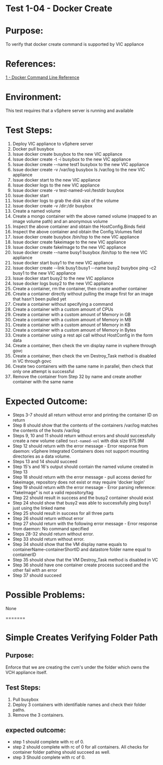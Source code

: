 Test 1-04 - Docker Create
=======

# Purpose:
To verify that docker create command is supported by VIC appliance

# References:
[1 - Docker Command Line Reference](https://docs.docker.com/engine/reference/commandline/create/)

# Environment:
This test requires that a vSphere server is running and available

# Test Steps:
1. Deploy VIC appliance to vSphere server
2. Docker pull busybox
3. Issue docker create busybox to the new VIC appliance
4. Issue docker create -t -i busybox to the new VIC appliance
5. Issue docker create --name test1 busybox to the new VIC appliance
6. Issue docker create -v /var/log busybox ls /var/log to the new VIC appliance
7. Issue docker start <containerID> to the new VIC appliance
8. Issue docker logs <containerID> to the new VIC appliance
9. Issue docker create -v test-named-vol:/testdir busybox
10. Issue docker start <containerID>
11. Issue docker logs <containerID> to grab the disk size of the volume
12. Issue docker create -v /dir:/dir busybox
13. Create a named volume
14. Create a mongo container with the above named volume (mapped to an image volume path) and an anonymous volume
15. Inspect the above container and obtain the HostConfig.Binds field
16. Inspect the above container and obtain the Config.Volumes field
17. Issue docker create busybox /bin/top to the new VIC appliance
18. Issue docker create fakeimage to the new VIC appliance
19. Issue docker create fakeImage to the new VIC appliance
20. Issue docker create --name busy1 busybox /bin/top to the new VIC appliance
21. Issue docker start busy1 to the new VIC appliance
22. Issue docker create --link busy1:busy1 --name busy2 busybox ping -c2 busy1 to the new VIC appliance
23. Issue docker start busy2 to the new VIC appliance
24. Issue docker logs busy2 to the new VIC appliance
25. Create a container, rm the container, then create another container
26. Create a container directly without pulling the image first for an image that hasn't been pulled yet
27. Create a container without specifying a command
28. Create a container with a custom amount of CPUs
29. Create a container with a custom amount of Memory in GB
30. Create a container with a custom amount of Memory in MB
31. Create a container with a custom amount of Memory in KB
32. Create a container with a custom amount of Memory in Bytes
33. Create a container using a rest api call without HostConfig in the form data
34. Create a container, then check the vm display name in vsphere through govc
35. Create a container, then check the vm Destroy_Task method is disabled in VC through govc
36. Create two containers with the same name in parallel, then check that only one attempt is successful
37. Remove the container from Step 32 by name and create another container with the same name

# Expected Outcome:
* Steps 3-7 should all return without error and printing the container ID on return
* Step 8 should show that the contents of the containers /var/log matches the contents of the hosts /var/log
* Steps 9, 10 and 11 should return without errors and should successfully create a new volume called `test-named-vol` with disk size 975.9M
* Step 12 should return with the error message - Error response from daemon: vSphere Integrated Containers does not support mounting directories as a data volume.
* Steps 13 and 14 should succeed
* Step 15's and 16's output should contain the named volume created in Step 13
* Step 18 should return with the error message - pull access denied for fakeimage, repository does not exist or may require 'docker login'
* Step 19 should return with the error message - Error parsing reference: "fakeImage" is not a valid repository/tag
* Step 22 should result in success and the busy2 container should exist
* Step 24 should show that busy2 was able to successfully ping busy1 just using the linked name
* Step 25 should result in success for all three parts
* Step 26 should return without error
* Step 27 should return with the following error message - Error response from daemon: No command specified
* Steps 28-32 should return without error.
* Step 33 should return without error.
* Step 34 should show that the VM display name equals to containerName-containerShortID and datastore folder name equal to containerID
* Step 35 should show that the VM Destroy_Task method is disabled in VC
* Step 36 should have one container create process succeed and the other fail with an error
* Step 37 should succeed

# Possible Problems:
None

=======

# Simple Creates Verifying Folder Path

## Purpose:
Enforce that we are creating the cvm's under the folder which owns the VCH appliance itself.

## Test Steps:
1. Pull busybox
2. Deploy 3 containers with identifiable names and check their folder paths.
3. Remove the 3 containers.

## expected outcome:
* step 1 should complete with rc of 0.
* step 2 should complete with rc of 0 for all containers. All checks for container folder pathing should succeed as well.
* step 3 Should complete with rc of 0.
